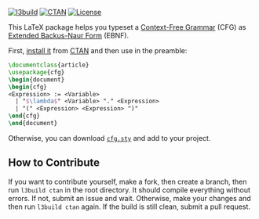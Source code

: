 [![l3build](https://github.com/yegor256/cfg/actions/workflows/l3build.yml/badge.svg)](https://github.com/yegor256/cfg/actions/workflows/l3build.yml)
[![CTAN](https://img.shields.io/ctan/v/cfg)](https://ctan.org/pkg/cfg)
[![License](https://img.shields.io/badge/license-MIT-green.svg)](https://github.com/yegor256/cfg/blob/master/LICENSE.txt)

This LaTeX package helps you typeset a
[Context-Free Grammar](https://en.wikipedia.org/wiki/Context-free_grammar) (CFG)
as [Extended Backus-Naur Form](https://en.wikipedia.org/wiki/Extended_Backus%E2%80%93Naur_form) (EBNF).

First, [install it](https://en.wikibooks.org/wiki/LaTeX/Installing_Extra_Packages)
from [CTAN](https://ctan.org/pkg/cfg)
and then use in the preamble:

```tex
\documentclass{article}
\usepackage{cfg}
\begin{document}
\begin{cfg}
<Expression> := <Variable>
  | "$\lambda$" <Variable> "." <Expression>
  | "(" <Expression> <Expression> ")"
\end{cfg}
\end{document}
```

Otherwise, you can download [`cfg.sty`](https://raw.githubusercontent.com/yegor256/cfg/gh-pages/cfg/cfg.sty) and add to your project.

## How to Contribute

If you want to contribute yourself, make a fork, then create a branch, 
then run `l3build ctan` in the root directory.
It should compile everything without errors. If not, submit an issue and wait.
Otherwise, make your changes and then run `l3build ctan` again. If the build is
still clean, submit a pull request.
